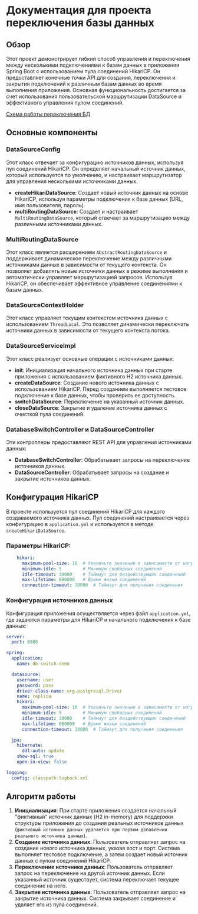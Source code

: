 # Документация для проекта переключения базы данных

## Обзор

Этот проект демонстрирует гибкий способ управления и переключения между несколькими подключениями к базам данных в приложении Spring Boot с использованием пула соединений HikariCP. Он предоставляет конечные точки API для создания, переключения и закрытия подключений к различным базам данных во время выполнения приложения. Основная функциональность достигается за счет использования пользовательской маршрутизации DataSource и эффективного управления пулом соединений.

[Схема работы переключения БД](docs%2Fschema%2Fdb-switch-demo.puml)

## Основные компоненты

### DataSourceConfig

Этот класс отвечает за конфигурацию источников данных, используя пул соединений HikariCP. Он определяет начальный источник данных, который используется по умолчанию, и настраивает маршрутизатор для управления несколькими источниками данных.

- **createHikariDataSource**: Создает новый источник данных на основе HikariCP, используя параметры подключения к базе данных (URL, имя пользователя, пароль).
- **multiRoutingDataSource**: Создает и настраивает `MultiRoutingDataSource`, который отвечает за маршрутизацию между различными источниками данных.

### MultiRoutingDataSource

Этот класс является расширением `AbstractRoutingDataSource` и поддерживает динамическое переключение между различными источниками данных в зависимости от текущего контекста. Он позволяет добавлять новые источники данных в режиме выполнения и автоматически управляет маршрутизацией запросов. Используя HikariCP, он обеспечивает эффективное управление соединениями к базам данных.

### DataSourceContextHolder

Этот класс управляет текущим контекстом источника данных с использованием `ThreadLocal`. Это позволяет динамически переключать источники данных в зависимости от текущего контекста потока.

### DataSourceServiceImpl

Этот класс реализует основные операции с источниками данных:

- **init**: Инициализация начального источника данных при старте приложения с использованием фиктивного H2 источника данных.
- **createDataSource**: Создание нового источника данных с использованием HikariCP. Перед созданием выполняется тестовое подключение к базе данных, чтобы проверить ее доступность.
- **switchDataSource**: Переключение на указанный источник данных.
- **closeDataSource**: Закрытие и удаление источника данных с очисткой пула соединений.

### DatabaseSwitchController и DataSourceController

Эти контроллеры предоставляют REST API для управления источниками данных:

- **DatabaseSwitchController**: Обрабатывает запросы на переключение источников данных.
- **DataSourceController**: Обрабатывает запросы на создание и закрытие источников данных.

## Конфигурация HikariCP

В проекте используется пул соединений HikariCP для каждого создаваемого источника данных. Пул соединений настраивается через конфигурацию в `application.yml` и используется в методе `createHikariDataSource`.

### Параметры HikariCP:

```yaml
    hikari:
      maximum-pool-size: 10  # Увеличьте значение в зависимости от нагрузки
      minimum-idle: 5        # Минимум свободных соединений
      idle-timeout: 30000    # Таймаут для бездействующих соединений
      max-lifetime: 600000   # Время жизни соединений
      connection-timeout: 30000  # Таймаут для получения соединения
```

### Конфигурация источников данных

Конфигурация приложения осуществляется через файл `application.yml`, где задаются параметры для HikariCP и начального подключения к базе данных:

```yaml
server:
  port: 8080

spring:
  application:
    name: db-switch-demo

  datasource:
    username: user
    password: pass
    driver-class-name: org.postgresql.Driver
    name: replica
    hikari:
      maximum-pool-size: 10  # Увеличьте значение в зависимости от нагрузки
      minimum-idle: 5        # Минимум свободных соединений
      idle-timeout: 30000    # Таймаут для бездействующих соединений
      max-lifetime: 600000   # Время жизни соединений
      connection-timeout: 30000  # Таймаут для получения соединения

  jpa:
    hibernate:
      ddl-auto: update
    show-sql: true
    open-in-view: false

logging:
  config: classpath:logback.xml
```

## Алгоритм работы

1. **Инициализация**: При старте приложения создается начальный "фиктивный" источник данных (H2 in-memory) для поддержки структуры приложения до создания реальных источников данных (`фиктивный источник данных удаляется при первом добавлении реального источника данных`).
2. **Создание источника данных**: Пользователь отправляет запрос на создание нового источника данных, указав хост и порт. Система выполняет тестовое подключение, а затем создает новый источник данных с пулом соединений HikariCP.
3. **Переключение источника данных**: Пользователь отправляет запрос на переключение на другой источник данных. Если указанный источник существует, система переключает текущее соединение на него.
4. **Закрытие источника данных**: Пользователь отправляет запрос на закрытие источника данных. Система закрывает соединение и удаляет его из пула соединений.